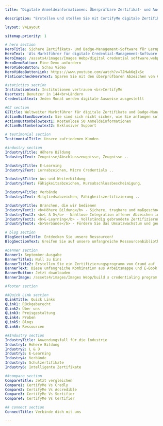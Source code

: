 ```yaml
---
title: "Digitale Anmeldeinformationen: Überprüfbare Zertifikat- und Ausweissoftware"

description: "Erstellen und stellen Sie mit CertifyMe digitale Zertifikate und Abzeichen aus und seien Sie sicher, dass Sie über die einfachste Technologie und den besten Support in der Branche verfügen."

layout: V4Layout

sitemap.priority: 1

# hero section 
HeroTitle: Sichere Zertifikats- und Badge-Management-Software für Lernprogramme
HeroText: 'Als Marktführer für digitale Credential-Management-Software in der gesamten Bildungsbranche eingestuft – G2, TrustRadius, Capterra' 
HeroImage: /assets4/images/Images Webp/digital credential software.webp
HeroDemoButton: Eine Demo anfordern
HeroVideoButton: Schau Video
HeroVideoButtonLink: https://www.youtube.com/watch?v=TJMwk6qIxSc
FlaticonCheckHeroText: Sparen Sie mit den überprüfbaren Abzeichen von CertifyMe ca. 73 g CO2-Emissionen pro Ausweis.

#statictics section
Institutiontext: Institutionen vertrauen <br>CertifyMe
Usertext: Benutzer in 144<br>Ländern
Credentialtext: Jeden Monat werden digitale Ausweise ausgestellt

#G2 section
G2Title: Weltweiter Marktführer für digitale Zertifikate und Badge-Management
ActionButtonAbovetext: Sie sind sich nicht sicher, wie Sie anfangen sollen? Lassen Sie sich von uns in die richtige Richtung führen!
ActionButtonbelowtext1: Kostenlose 50 Anmeldeinformationen
ActionButtonbelowtext2: Exklusiver Support

# testimonial section
TestimonialTitle: Unsere zufriedenen Kunden

#industry section
Industry1Title: Höhere Bildung
Industry1Text: Zeugnisse/Abschlusszeugnisse, Zeugnisse ..

Industry2Title: E-Learning
Industry2Text: Lernabzeichen, Micro Credentials ..

Industry3Title: Aus-und Weiterbildung
Industry3Text: Fähigkeitsabzeichen, Kursabschlussbescheinigung.

Industry4Title: Verbände
Industry4Text: Mitgliedsabzeichen, Fähigkeitszertifizierung ..

Industry0Title: Branchen, die wir bedienen
IndustryText1: <b>Höhere Bildung</b> - Sichere, tragbare und maßgeschneiderte digitale Zertifikate und Zeugnisse, um das Engagement der Schüler zu fördern.
IndustryText2: <b>L & D</b> - Nahtlose Integration offener Abzeichen in Unternehmensschulungsprogramme für bessere Geschäftsergebnisse.
IndustryText3: <b>E-Learning</b> - Vollständig gebrandete Zertifizierungslösung für Lernplattformen zur Steigerung der Markenbekanntheit und der Abschlussquoten von Kursen.
IndustryText4: <b>Verbände</b> - Fördern Sie das Umsatzwachstum und gewinnen Sie organisch Mitglieder mit digitalen Abzeichen und Zertifikaten.

# blog section
BlogSectionTitle: Entdecken Sie unsere Ressourcen!
BlogSectionText: Greifen Sie auf unsere umfangreiche Ressourcenbibliothek zu und verbessern Sie Ihre Reise zu digitalen Anmeldeinformationen.

#banner section
Banner1: September-Ausgabe
BannerTitle1: Null zu Eins
BannerTitle2: Erstellen Sie ein Zertifizierungsprogramm von Grund auf
BannerText: Diese umfangreiche Kombination aus Arbeitsmappe und E-Book enthält alles, was Sie zum Erstellen eines Zertifizierungsprogramms von Grund auf benötigen.
BannerButton: Jetzt downloaden
BannerImage: /assets4/images/Images Webp/build a credentialing program.webp

#footer section

##Quick Link section
QLinkTitle: Quick Links
QLink1: Rückgaberecht
QLink2: Über uns
QLink3: Preisgestaltung
QLink4: Proben
QLink5: Blogs
QLink6: Ressourcen

##Industry section
IndustryTitle: Anwendungsfall für die Industrie
Industry1: Höhere Bildung
Industry2: L & D
Industry3: E-Learning
Industry4: Verbände
Industry5: Schulzertifikate
Industry6: Intelligente Zertifikate

##compare section
CompareTitle: Jetzt vergleichen
Compare1: CertifyMe Vs Credly
Compare2: CertifyMe Vs Accredible
Compare3: CertifyMe Vs Sertifier
Compare4: CertifyMe Vs Certifier

## connect section
ConnectTitle: Verbinde dich mit uns

---
```

